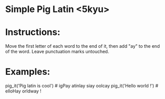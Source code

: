 # Simple Pig Latin <5kyu>

# Instructions:
Move the first letter of each word to the end of it, then add "ay" to the end of the word. Leave punctuation marks untouched.

# Examples:
pig_it('Pig latin is cool') # igPay atinlay siay oolcay
pig_it('Hello world !')     # elloHay orldway !